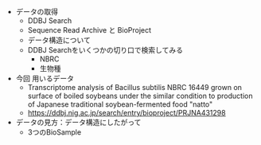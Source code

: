 - データの取得
  - DDBJ Search
  - Sequence Read Archive と BioProject
  - データ構造について
  - DDBJ Searchをいくつかの切り口で検索してみる
    - NBRC
    - 生物種
- 今回 用いるデータ
  - Transcriptome analysis of Bacillus subtilis NBRC 16449 grown on surface of boiled soybeans under the similar condition to production of Japanese traditional soybean-fermented food "natto"
  - https://ddbj.nig.ac.jp/search/entry/bioproject/PRJNA431298
- データの見方：データ構造にしたがって
  - 3つのBioSample
